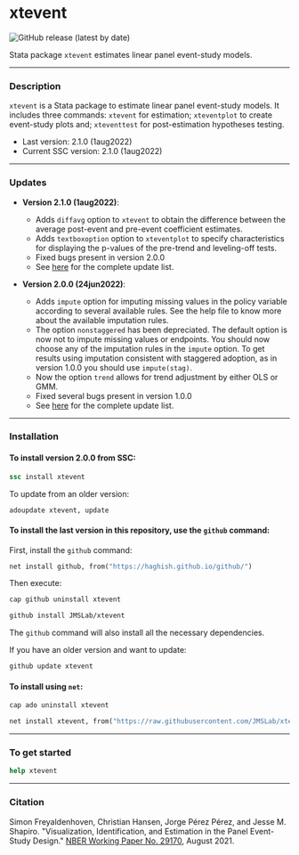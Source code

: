 # xtevent
![GitHub release (latest by date)](https://img.shields.io/github/v/release/JMSLab/xtevent?label=last%20version)

Stata package `xtevent` estimates linear panel event-study models.

-----------

### Description
`xtevent` is a Stata package to estimate linear panel event-study models. It includes three commands: `xtevent` for estimation; `xteventplot` to create event-study plots and; `xteventtest` for post-estimation hypotheses testing. 


- Last version: 2.1.0 (1aug2022)
- Current SSC version: 2.1.0 (1aug2022)
-----------

### Updates
* **Version 2.1.0 (1aug2022)**:
    - Adds `diffavg` option to `xtevent` to obtain the difference between the average post-event and pre-event coefficient estimates. 
    - Adds `textboxoption` option to `xteventplot` to specify characteristics for displaying the p-values of the pre-trend and leveling-off tests.
    - Fixed bugs present in version 2.0.0
    - See [here](https://github.com/JMSLab/xtevent/releases/tag/v2.1.0)  for the complete update list.
    
* **Version 2.0.0 (24jun2022)**:
    - Adds `impute` option for imputing missing values in the policy variable according to several available rules. See the help file to know more about the available imputation rules. 
    - The option `nonstaggered` has been depreciated. The default option is now not to impute missing values or endpoints.   You should now choose any of the imputation rules in the `impute` option. To get results using imputation consistent with staggered adoption, as in version 1.0.0 you should use `impute(stag)`.
    - Now the option `trend` allows for trend adjustment by either OLS or GMM.
    - Fixed several bugs present in version 1.0.0
    - See [here](https://github.com/JMSLab/xtevent/releases/tag/v2.0.0)  for the complete update list.
-----------

### Installation

#### To install version 2.0.0 from SSC:
```stata
ssc install xtevent
```

To update from an older version:
```stata
adoupdate xtevent, update
```


#### To install the last version in this repository, use the `github` command:
   First, install the `github` command:
```stata
net install github, from("https://haghish.github.io/github/")
```
   Then execute:
```stata
cap github uninstall xtevent
```
```stata
github install JMSLab/xtevent
```

The `github` command will also install all the necessary dependencies.

If you have an older version and want to update:
```stata
github update xtevent
```

#### To install using `net`:
```stata
cap ado uninstall xtevent
```
```stata
net install xtevent, from("https://raw.githubusercontent.com/JMSLab/xtevent/master")
```
-----------

### To get started
```stata
help xtevent
```

-----------

### Citation

Simon Freyaldenhoven, Christian Hansen, Jorge Pérez Pérez, and Jesse M. Shapiro. "Visualization, Identification, and Estimation in the Panel Event-Study Design." [NBER Working Paper No. 29170](https://www.nber.org/papers/w29170),
August 2021.
